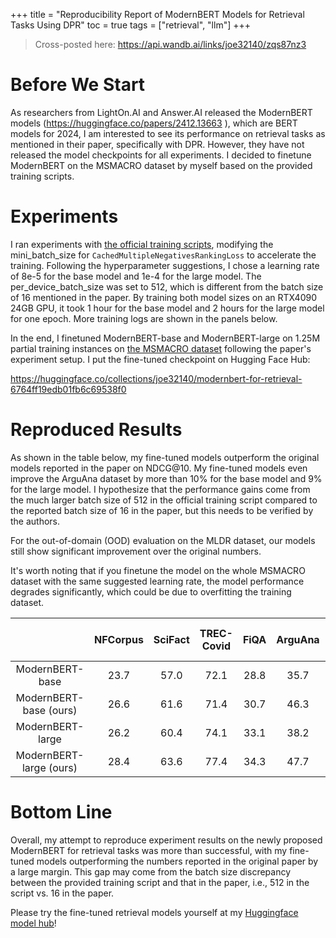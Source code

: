 +++
title = "Reproducibility Report of ModernBERT Models for Retrieval Tasks Using DPR"
toc = true
tags = ["retrieval", "llm"]
+++


> Cross-posted here: https://api.wandb.ai/links/joe32140/zqs87nz3


# Before We Start

As researchers from LightOn.AI and Answer.AI released the ModernBERT models (https://huggingface.co/papers/2412.13663 ), which are BERT models for 2024, I am interested to see its performance on retrieval tasks as mentioned in their paper, specifically with DPR. However, they have not released the model checkpoints for all experiments. I decided to finetune ModernBERT on the MSMACRO dataset by myself based on the provided training scripts.


# Experiments

I ran experiments with [the official training scripts](https://github.com/AnswerDotAI/ModernBERT/tree/main/examples), modifying the mini_batch_size for `CachedMultipleNegativesRankingLoss` to accelerate the training. Following the hyperparameter suggestions, I chose a learning rate of 8e-5 for the base model and 1e-4 for the large model. The per_device_batch_size was set to 512, which is different from the batch size of 16 mentioned in the paper. By training both model sizes on an RTX4090 24GB GPU, it took 1 hour for the base model and 2 hours for the large model for one epoch. More training logs are shown in the panels below. 

In the end, I finetuned ModernBERT-base and ModernBERT-large on 1.25M partial training instances on [the MSMACRO dataset](https://huggingface.co/datasets/sentence-transformers/msmarco-co-condenser-margin-mse-sym-mnrl-mean-v1) following the paper's experiment setup. I put the fine-tuned checkpoint on Hugging Face Hub:

https://huggingface.co/collections/joe32140/modernbert-for-retrieval-6764ff19edb01fb6c69538f0

# Reproduced Results

As shown in the table below, my fine-tuned models outperform the original models reported in the paper on NDCG@10. My fine-tuned models even improve the ArguAna dataset by more than 10% for the base model and 9% for the large model. I hypothesize that the performance gains come from the much larger batch size of 512 in the official training script compared to the reported batch size of 16 in the paper, but this needs to be verified by the authors. 

For the out-of-domain (OOD) evaluation on the MLDR dataset, our models still show significant improvement over the original numbers. 

It's worth noting that if you finetune the model on the whole MSMACRO dataset with the same suggested learning rate, the model performance degrades significantly, which could be due to overfitting the training dataset.



|                         	| NFCorpus 	| SciFact 	| TREC-Covid 	|  FiQA 	| ArguAna 	| SciDocs 	| FEVER 	| Climate-FEVER 	| MLDR - OOD 	|
|:-----------------------:	|:--------:	|:-------:	|:----------:	|:-----:	|:-------:	|:-------:	|-------	|---------------	|:----------:	|
| ModernBERT-base         	| 23.7     	| 57.0    	| 72.1       	| 28.8  	| 35.7    	| 12.5    	| 59.9  	| 23.6          	| 27.4       	|
| ModernBERT-base (ours)  	| 26.6    	| 61.6   	| 71.4      	| 30.7 	| 46.3   	| 13.6   	| 65.7  	| 22.6          	| 30.5      	|
| ModernBERT-large        	| 26.2     	| 60.4    	| 74.1       	| 33.1  	| 38.2    	| 13.8    	| 62.7  	| 20.5          	| 34.3       	|
| ModernBERT-large (ours) 	| 28.4    	| 63.6   	| 77.4      	| 34.3 	| 47.7   	| 15.7   	| 68.2  	| 22.9          	| 38.9      	|

# Bottom Line

Overall, my attempt to reproduce experiment results on the newly proposed ModernBERT for retrieval tasks was more than successful, with my fine-tuned models outperforming the numbers reported in the original paper by a large margin. This gap may come from the batch size discrepancy between the provided training script and that in the paper, i.e., 512 in the script vs. 16 in the paper. 

Please try the fine-tuned retrieval models yourself at my [Huggingface model hub](https://huggingface.co/collections/joe32140/modernbert-for-retrieval-6764ff19edb01fb6c69538f0)!






